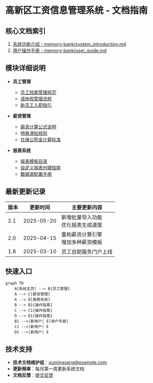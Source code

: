 # 高新区工资信息管理系统 - 文档指南

## 核心文档索引

1. [系统功能介绍 - memory-bank/system_introduction.md](../memory-bank/system_introduction.md)
2. [用户操作手册 - memory-bank/user_guide.md](../memory-bank/user_guide.md)

## 模块详细说明
- **员工管理**
  - [员工档案管理规范](HRManagement/employees.md)
  - [请休假管理流程](HRManagement/leave_process.md)
  - [新员工入职指引](HRManagement/onboarding.md)

- **薪资管理**
  - [薪资计算公式说明](Payroll/calculation_formulas.md)
  - [特殊津贴规则](Payroll/allowances.md)
  - [社保公积金计算标准](Payroll/social_insurance.md)

- **报表系统**
  - [报表模板目录](Reports/templates.md)
  - [自定义报表创建指南](Reports/custom_reports.md)
  - [数据源配置手册](Reports/data_sources.md)

## 最新更新记录

| 版本 | 更新时间 | 主要更新内容 |
|------|----------|-------------|
| 2.1 | 2025-05-20 | 新增批量导入功能<br>优化报表生成速度 |
| 2.0 | 2025-04-15 | 重构薪资计算引擎<br>增加多种薪资模板 |
| 1.8 | 2025-03-10 | 员工自助服务门户上线 |

## 快速入口

```mermaid
graph TD
    A[系统主页] --> B[员工管理]
    A --> C[薪资管理]
    A --> D[报表系统]
    B --> B1{操作指南}
    C --> C1{操作指南}
    D --> D1{操作指南}
    B1 -->|新用户| E[用户手册]
    C1 -->|新用户| E
    D1 -->|新用户| E 
```

## 技术支持
- **技术文档维护组**：xumingyang@example.com
- **更新频率**：每月第一周更新系统文档
- **文档反馈**：[提交反馈](https://docs.example.com/feedback)
